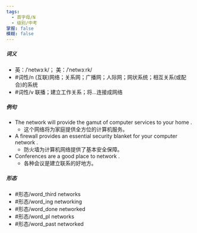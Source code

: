 ```yaml
---
tags:
  - 首字母/N
  - 级别/中考
掌握: false
模糊: false
---
```

##### 词义
- 英：/ˈnetwɜːk/； 美：/ˈnetwɜːrk/
- #词性/n  (互联)网络；关系网；广播网；人际网；网状系统；相互关系(或配合)的系统
- #词性/v  联播；建立工作关系；将…连接成网络
##### 例句
- The network will provide the gamut of computer services to your home .
	- 这个网络将为家庭提供全方位的计算机服务。
- A firewall provides an essential security blanket for your computer network .
	- 防火墙为计算机网络提供了基本安全保障。
- Conferences are a good place to network .
	- 各种会议是建立联系的好地方。
##### 形态
- #形态/word_third networks
- #形态/word_ing networking
- #形态/word_done networked
- #形态/word_pl networks
- #形态/word_past networked
